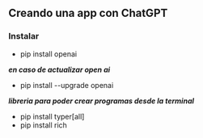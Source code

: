 ## Creando una app con ChatGPT

### Instalar
- pip install openai 

***en caso de actualizar open ai***
- pip install --upgrade openai 

***libreria para poder crear programas desde la terminal***
- pip install typer[all]
- pip install rich